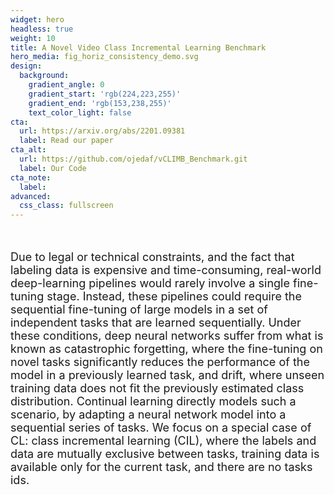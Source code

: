 ```yaml
---
widget: hero
headless: true
weight: 10
title: A Novel Video Class Incremental Learning Benchmark
hero_media: fig_horiz_consistency_demo.svg
design:
  background:
    gradient_angle: 0
    gradient_start: 'rgb(224,223,255)'
    gradient_end: 'rgb(153,238,255)'
    text_color_light: false
cta:
  url: https://arxiv.org/abs/2201.09381
  label: Read our paper
cta_alt:
  url: https://github.com/ojedaf/vCLIMB_Benchmark.git
  label: Our Code
cta_note:
  label:
advanced:
  css_class: fullscreen
---
```

<br>

<p style="font-size:18px;">Due to legal or technical constraints, and the fact that labeling data is expensive and time-consuming, real-world deep-learning pipelines would rarely involve a single fine-tuning stage. Instead, these pipelines could require the sequential fine-tuning of large models in a set of independent tasks that are learned sequentially. Under these conditions, deep neural networks suffer from what is known as catastrophic forgetting, where the fine-tuning on novel tasks significantly reduces the performance of the model in a previously learned task, and drift, where unseen training data does not fit the previously estimated class
distribution. Continual learning directly models such a scenario, by adapting a neural network model into a sequential series of tasks. We focus on a special case of CL: class incremental learning (CIL), where the labels and data are mutually exclusive between tasks, training data is available only for the current task, and there are no tasks ids.

</p>

<br>

<!-- <a class="github-button" href="https://github.com/wowchemy/wowchemy-hugo-modules" data-icon="octicon-star" data-size="large" data-show-count="true" aria-label="Star Wowchemy Website Builder for Hugo">Star Wowchemy Website Builder for Hugo</a><br><a class="github-button" href="https://github.com/wowchemy/starter-hugo-online-course" data-icon="octicon-star" data-size="large" data-show-count="true" aria-label="Star the Online Course template">Star the Online Course template</a><script async defer src="https://buttons.github.io/buttons.js"></script> -->
